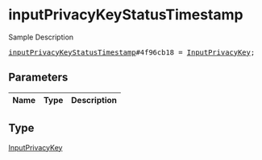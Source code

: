 # inputPrivacyKeyStatusTimestamp

Sample Description

<pre>
<a href="../constructor/inputPrivacyKeyStatusTimestamp.md">inputPrivacyKeyStatusTimestamp</a>#4f96cb18 = <a href="../type/InputPrivacyKey.md">InputPrivacyKey</a>;
</pre>

## Parameters

| Name | Type | Description |
|------|:----:|-------------|

## Type

[InputPrivacyKey](../type/InputPrivacyKey.md)
